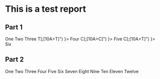 # This is a test report


## Part 1

<AnalysisBox>
  <Analysis case={ variantCall("chr1.37p13:g.[234=];[234=]") }>
    One
  </Analysis>
  <Analysis case={ variantCall("chr2.37p13:g.[22=];[33=]") }>
    Two
  </Analysis>
  <Analysis case={ variantCall("chr2.37p13:g.[56=];[56=]") }>
    Three
  </Analysis>
  <Analysis case={ variantCall("chr3.37p13:g.[10A>T];[10A>T]") }>
    Four
  </Analysis>
  <Analysis case={ variantCall("chr3.37p13:g.[10A>C];[10A>C]") }>
    Five
  </Analysis>
  <Analysis case={ variantCall("chr4.37p13:g.[10A>C];[10A>T]") }>
    Six
  </Analysis>
</AnalysisBox>


## Part 2

<AnalysisBox>
  <Analysis case={ variantCall("chr4.37p13:g.[37800=];[37800=]") }>
    One
  </Analysis>
  <Analysis case={ variantCall("chr4.37p13:g.[30051=];[30051=]") }>
    Two
  </Analysis>
  <Analysis case={ variantCall("chr3.37p13:g.[72978=];[72978=]") }>
    Three
  </Analysis>
  <Analysis case={ variantCall("chr2.37p13:g.[37394=];[37394=]") }>
    Four
  </Analysis>
  <Analysis case={ variantCall("chr2.37p13:g.[37914=];[37914=]") }>
    Five
  </Analysis>
  <Analysis case={ variantCall("chr2.37p13:g.[29391=];[29391=]") }>
    Six
  </Analysis>
  <Analysis case={ variantCall("chr1.37p13:g.[247792=];[247792=]") }>
    Seven
  </Analysis>
  <Analysis case={ variantCall("chr1.37p13:g.[15820=];[15820=]") }>
    Eight
  </Analysis>
  <Analysis case={ variantCall("chr2.37p13:g.[153302=];[153302=]") }>
    Nine
  </Analysis>
  <Analysis case={ variantCall("chr12.37p13:g.[261676=];[261676=]") }>
    Ten
  </Analysis>
  <Analysis case={ variantCall("chr17.37p13:g.[18901=];[18901=]") }>
    Eleven
  </Analysis>
  <Analysis case={ variantCall("chr20.37p13:g.[108328=];[108328=]") }>
    Twelve
  </Analysis>
</AnalysisBox>
